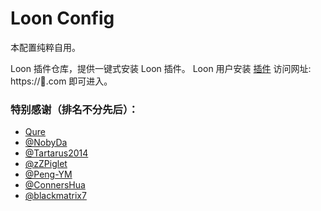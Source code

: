# Loon Config

本配置纯粹自用。

Loon 插件仓库，提供一键式安装 Loon 插件。
Loon 用户安装 [插件](https://raw.githubusercontent.com/Peng-YM/Loon-Gallery/master/loon-gallery.plugin) 访问网址: https://🎈.com 即可进入。










### 特别感谢（排名不分先后）：
* [Qure](https://github.com/Koolson/Qure)
* [@NobyDa](https://github.com/NobyDa)
* [@Tartarus2014](https://github.com/Tartarus2014)
* [@zZPiglet](https://github.com/zZPiglet/Task.git)
* [@Peng-YM](https://github.com/Peng-YM/QuanX)
* [@ConnersHua](https://github.com/ConnersHua)
* [@blackmatrix7](https://github.com/blackmatrix7)
